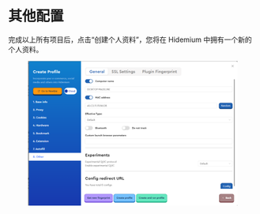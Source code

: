 # 其他配置

完成以上所有项目后，点击“创建个人资料”，您将在 Hidemium 中拥有一个新的个人资料。

<figure><img src="../.gitbook/assets/image (121) (1).png" alt=""><figcaption></figcaption></figure>

